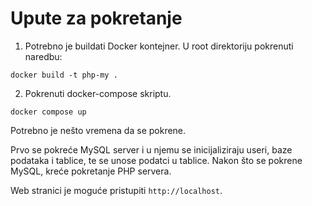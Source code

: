 # Upute za pokretanje

1. Potrebno je buildati Docker kontejner. U root direktoriju pokrenuti naredbu:

```
docker build -t php-my .
```

2. Pokrenuti docker-compose skriptu.

```
docker compose up
```

Potrebno je nešto vremena da se pokrene.

Prvo se pokreće MySQL server i u njemu se inicijaliziraju useri, baze podataka i tablice, te se unose podatci u tablice. Nakon što se pokrene MySQL, kreće pokretanje PHP servera.

Web stranici je moguće pristupiti `http://localhost`.


